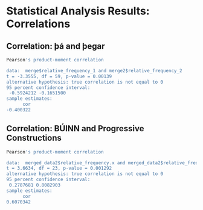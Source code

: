 # Statistical Analysis Results: Correlations

## Correlation: þá and þegar
```r
Pearson's product-moment correlation

data:  merge$relative_frequency_1 and merge2$relative_frequency_2
t = -3.3555, df = 59, p-value = 0.00139
alternative hypothesis: true correlation is not equal to 0
95 percent confidence interval:
 -0.5924212 -0.1651500
sample estimates:
      cor 
-0.400322 
```

## Correlation: BÚINN and Progressive Constructions
```r
Pearson's product-moment correlation

data:  merged_data2$relative_frequency.x and merged_data2$relative_frequency.y
t = 3.6634, df = 23, p-value = 0.001292
alternative hypothesis: true correlation is not equal to 0
95 percent confidence interval:
 0.2787681 0.8082903
sample estimates:
      cor 
0.6070342 
```